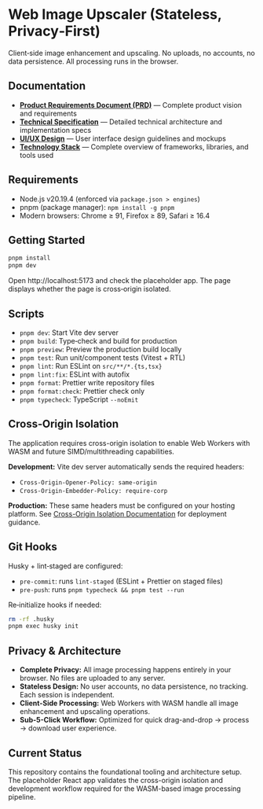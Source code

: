 # Web Image Upscaler (Stateless, Privacy‑First)

Client‑side image enhancement and upscaling. No uploads, no accounts, no data persistence. All processing runs in the browser.

## Documentation

- **[Product Requirements Document (PRD)](docs/product/PRD.md)** — Complete product vision and requirements
- **[Technical Specification](docs/specifications/stateless-web-image-upscaler-specification-2025-09-04.md)** — Detailed technical architecture and implementation specs
- **[UI/UX Design](docs/design/ui_ux.md)** — User interface design guidelines and mockups
- **[Technology Stack](docs/tech%20stack/tech_stack.md)** — Complete overview of frameworks, libraries, and tools used

## Requirements

- Node.js v20.19.4 (enforced via `package.json > engines`)
- pnpm (package manager): `npm install -g pnpm`
- Modern browsers: Chrome ≥ 91, Firefox ≥ 89, Safari ≥ 16.4

## Getting Started

```bash
pnpm install
pnpm dev
```

Open http://localhost:5173 and check the placeholder app. The page displays whether the page is cross‑origin isolated.

## Scripts

- `pnpm dev`: Start Vite dev server
- `pnpm build`: Type‑check and build for production
- `pnpm preview`: Preview the production build locally
- `pnpm test`: Run unit/component tests (Vitest + RTL)
- `pnpm lint`: Run ESLint on `src/**/*.{ts,tsx}`
- `pnpm lint:fix`: ESLint with autofix
- `pnpm format`: Prettier write repository files
- `pnpm format:check`: Prettier check only
- `pnpm typecheck`: TypeScript `--noEmit`

## Cross‑Origin Isolation

The application requires cross-origin isolation to enable Web Workers with WASM and future SIMD/multithreading capabilities.

**Development:** Vite dev server automatically sends the required headers:

- `Cross-Origin-Opener-Policy: same-origin`
- `Cross-Origin-Embedder-Policy: require-corp`

**Production:** These same headers must be configured on your hosting platform. See [Cross-Origin Isolation Documentation](docs/deployment/cross-origin-isolation.md) for deployment guidance.

## Git Hooks

Husky + lint‑staged are configured:

- `pre-commit`: runs `lint-staged` (ESLint + Prettier on staged files)
- `pre-push`: runs `pnpm typecheck && pnpm test --run`

Re‑initialize hooks if needed:

```bash
rm -rf .husky
pnpm exec husky init
```

## Privacy & Architecture

- **Complete Privacy:** All image processing happens entirely in your browser. No files are uploaded to any server.
- **Stateless Design:** No user accounts, no data persistence, no tracking. Each session is independent.
- **Client-Side Processing:** Web Workers with WASM handle all image enhancement and upscaling operations.
- **Sub-5-Click Workflow:** Optimized for quick drag-and-drop → process → download user experience.

## Current Status

This repository contains the foundational tooling and architecture setup. The placeholder React app validates the cross-origin isolation and development workflow required for the WASM-based image processing pipeline.
